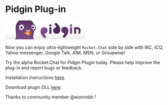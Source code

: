 # Pidgin Plug-in


[![](https://raw.githubusercontent.com/Sing-Li/bbug/master/images/pidgin.png)](https://pidgin.im)

Now you can enjoy ultra-lightweight `Rocket.Chat` side by side with IRC, ICQ, Yahoo messenger, Google Talk, AIM, MSN, or Groupwise! 

Try the alpha Rocket.Chat for Pidgin Plugin today. Please help improve the plug-in and report bugs or feedback. 

Installation instructions [here](https://bitbucket.org/EionRobb/purple-rocketchat#readme). 

Download plugin DLL [here](https://eion.robbmob.com/librocketchat.dll).

Thanks to community member @eionrobb !
